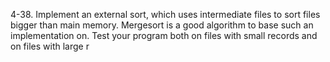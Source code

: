 ﻿4-38. Implement an external sort, which uses intermediate files to sort files bigger than main memory. Mergesort is a good algorithm to base such an implementation on. Test your program both on files with small records and on files with large r